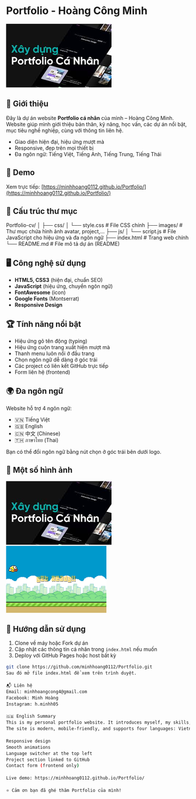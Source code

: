 # Portfolio - Hoàng Công Minh

![Portfolio Screenshot](images/project3.png)

## 🌟 Giới thiệu

Đây là dự án website **Portfolio cá nhân** của mình – Hoàng Công Minh.  
Website giúp mình giới thiệu bản thân, kỹ năng, học vấn, các dự án nổi bật, mục tiêu nghề nghiệp, cùng với thông tin liên hệ.

- Giao diện hiện đại, hiệu ứng mượt mà
- Responsive, đẹp trên mọi thiết bị
- Đa ngôn ngữ: Tiếng Việt, Tiếng Anh, Tiếng Trung, Tiếng Thái

## 🚀 Demo

Xem trực tiếp: [https://minhhoang0112.github.io/Portfolio/](https://minhhoang0112.github.io/Portfolio/)

## 📂 Cấu trúc thư mục

Portfolio-cv/
│
├── css/
│ └── style.css # File CSS chính
├── images/ # Thư mục chứa hình ảnh avatar, project,...
├── js/
│ └── script.js # File JavaScript cho hiệu ứng và đa ngôn ngữ
├── index.html # Trang web chính
└── README.md # File mô tả dự án (README)

## 🖥️ Công nghệ sử dụng

- **HTML5, CSS3** (hiện đại, chuẩn SEO)
- **JavaScript** (hiệu ứng, chuyển ngôn ngữ)
- **FontAwesome** (icon)
- **Google Fonts** (Montserrat)
- **Responsive Design**

## 🏆 Tính năng nổi bật

- Hiệu ứng gõ tên động (typing)
- Hiệu ứng cuộn trang xuất hiện mượt mà
- Thanh menu luôn nổi ở đầu trang
- Chọn ngôn ngữ dễ dàng ở góc trái
- Các project có liên kết GitHub trực tiếp
- Form liên hệ (frontend)

## 🌍 Đa ngôn ngữ

Website hỗ trợ 4 ngôn ngữ:

- 🇻🇳 Tiếng Việt
- 🇬🇧 English
- 🇨🇳 中文 (Chinese)
- 🇹🇭 ภาษาไทย (Thai)

Bạn có thể đổi ngôn ngữ bằng nút chọn ở góc trái bên dưới logo.

## 📸 Một số hình ảnh

![Screenshot](images/project3.png)
![Screenshot 2](images/project1.png)

## 📜 Hướng dẫn sử dụng

1. Clone về máy hoặc Fork dự án
2. Cập nhật các thông tin cá nhân trong `index.html` nếu muốn
3. Deploy với GitHub Pages hoặc host bất kỳ

```bash
git clone https://github.com/minhhoang0112/Portfolio.git
Sau đó mở file index.html để xem trên trình duyệt.

📬 Liên hệ
Email: minhhoangcong4@gmail.com
Facebook: Minh Hoàng
Instagram: h.minhh05

🇬🇧 English Summary
This is my personal portfolio website. It introduces myself, my skills, education, projects, career goals, and includes contact info.
The site is modern, mobile-friendly, and supports four languages: Vietnamese, English, Chinese, and Thai.

Responsive design
Smooth animations
Language switcher at the top left
Project section linked to GitHub
Contact form (frontend only)

Live demo: https://minhhoang0112.github.io/Portfolio/

⭐ Cảm ơn bạn đã ghé thăm Portfolio của mình!

```
